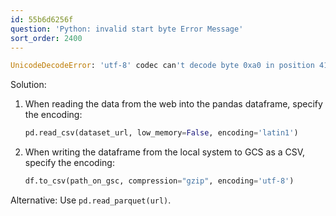 ```yaml
---
id: 55b6d6256f
question: 'Python: invalid start byte Error Message'
sort_order: 2400
---
```


```python
UnicodeDecodeError: 'utf-8' codec can't decode byte 0xa0 in position 41721: invalid start byte
```

Solution:

1. When reading the data from the web into the pandas dataframe, specify the encoding:
   
   ```python
   pd.read_csv(dataset_url, low_memory=False, encoding='latin1')
   ```

2. When writing the dataframe from the local system to GCS as a CSV, specify the encoding:
   
   ```python
   df.to_csv(path_on_gsc, compression="gzip", encoding='utf-8')
   ```

Alternative: Use `pd.read_parquet(url)`.